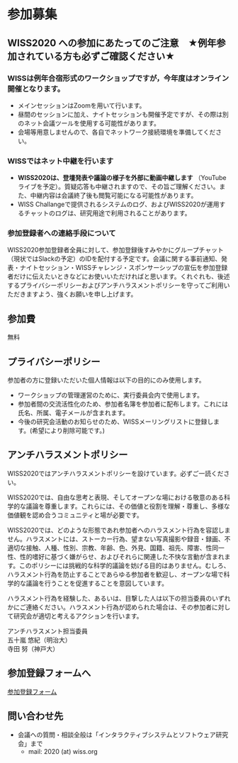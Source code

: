 # 参加募集

## WISS2020 への参加にあたってのご注意　★例年参加されている方も必ずご確認ください★

### WISSは例年合宿形式のワークショップですが，今年度はオンライン開催となります。

- メインセッションはZoomを用いて行います。
- 昼間のセッションに加え、ナイトセッションも開催予定ですが、その際は別のネット会議ツールを使用する可能性があります。
- 会場等用意しませんので、各自でネットワーク接続環境を準備してください。

### WISSではネット中継を行います

- __WISS2020は、登壇発表や議論の様子を外部に動画中継します__ （YouTubeライブを予定）。質疑応答も中継されますので、その旨ご理解ください。また、中継内容は会議終了後も閲覧可能になる可能性があります。
- WISS Challangeで提供されるシステムのログ、およびWISS2020が運用するチャットのログは、研究用途で利用されることがあります。

### 参加登録者への連絡手段について

WISS2020参加登録者全員に対して、参加登録後すみやかにグループチャット（現状ではSlackの予定）のIDを配付する予定です。会議に関する事前通知、発表・ナイトセッション・WISSチャレンジ・スポンサーシップの宣伝を参加登録者だけに伝えたいときなどにお使いいただければと思います。くれぐれも、後述するプライバシーポリシーおよびアンチハラスメントポリシーを守ってご利用いただきますよう、強くお願いを申し上げます。

## 参加費

無料

## プライバシーポリシー

参加者の方に登録いただいた個人情報は以下の目的にのみ使用します。

- ワークショップの管理運営のために、実行委員会内で使用します。
- 参加者間の交流活性化のため、参加者名簿を参加者に配布します。これには氏名、所属、電子メールが含まれます。
- 今後の研究会活動のお知らせのため、WISSメーリングリストに登録します。(希望により削除可能です。)

## アンチハラスメントポリシー

WISS2020ではアンチハラスメントポリシーを設けています。必ずご一読ください。

WISS2020では、自由な思考と表現、そしてオープンな場における敬意のある科学的な議論を尊重します。これらには、その価値と役割を理解・尊重し、多様な価値観を認め合うコミュニティと場が必要です。

WISS2020では、どのような形態であれ参加者へのハラスメント行為を容認しません。ハラスメントには、ストーカー行為、望まない写真撮影や録音・録画、不適切な接触、人種、性別、宗教、年齢、色、外見、国籍、祖先、障害、性同一性、性的嗜好に基づく嫌がらせ、およびそれらに関連した不快な言動が含まれます。このポリシーには挑戦的な科学的議論を妨げる目的はありません。むしろ、ハラスメント行為を防止することであらゆる参加者を歓迎し、オープンな場で科学的な議論を行うことを促進することを意図しています。

ハラスメント行為を経験した、あるいは、目撃した人は以下の担当委員のいずれかにご連絡ください。ハラスメント行為が認められた場合は、その参加者に対して研究会が適切と考えるアクションを行います。

アンチハラスメント担当委員  
五十嵐 悠紀（明治大）  
寺田 努（神戸大）

## 参加登録フォームへ

[参加登録フォーム](https://forms.gle/xUewKipos2Juny3B6)

## 問い合わせ先

- 会議への質問・相談全般は「インタラクティブシステムとソフトウェア研究会」まで
  - mail: 2020 (at) wiss.org
